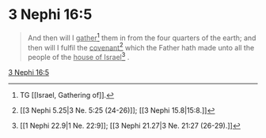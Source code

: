 # 3 Nephi 16:5

> And then will I <u>gather</u>[^a] them in from the four quarters of the earth; and then will I fulfil the <u>covenant</u>[^b] which the Father hath made unto all the people of the <u>house of Israel</u>[^c] .

[3 Nephi 16:5](https://www.churchofjesuschrist.org/study/scriptures/bofm/3-ne/16?lang=eng&id=p5#p5)


[^a]: TG [[Israel, Gathering of]].
[^b]: [[3 Nephi 5.25|3 Ne. 5:25 (24-26)]]; [[3 Nephi 15.8|15:8.]]
[^c]: [[1 Nephi 22.9|1 Ne. 22:9]]; [[3 Nephi 21.27|3 Ne. 21:27 (26-29).]]
